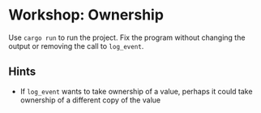 # Workshop: Ownership

Use `cargo run` to run the project. Fix the program without changing the output or removing the call to `log_event`.

## Hints

* If `log_event` wants to take ownership of a value, perhaps it could take ownership of a different copy of the value
